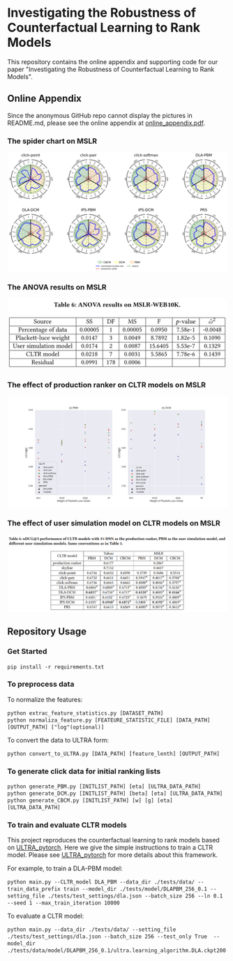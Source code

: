 # Investigating the Robustness of Counterfactual Learning to Rank Models

This repository contains the online appendix and supporting code for our paper "Investigating the Robustness of Counterfactual Learning to Rank Models".

## Online Appendix
Since the anonymous GitHub repo cannot display the pictures in README.md, please see the online appendix at [online_appendix.pdf](online_appendix.pdf).
### The spider chart on MSLR
![image](Figure_1.png)

### The ANOVA results on MSLR
![image](Table_1.png)

### The effect of production ranker on CLTR models on MSLR
![image](Figure_2.png)

### The effect of user simulation model on CLTR models on MSLR
![image](Table_2.png)

## Repository Usage
### Get Started
```
pip install -r requirements.txt
```

### To preprocess data
To normalize the features:
```
python extrac_feature_statistics.py [DATASET_PATH]
python normaliza_feature.py [FEATEURE_STATISTIC_FILE] [DATA_PATH] [OUTPUT_PATH] ["log"(optional)]
```

To convert the data to ULTRA form:
```
python convert_to_ULTRA.py [DATA_PATH] [feature_lenth] [OUTPUT_PATH]
```

### To generate click data for initial ranking lists
```
python generate_PBM.py [INITLIST_PATH] [eta] [ULTRA_DATA_PATH]
python generate_DCM.py [INITLIST_PATH] [beta] [eta] [ULTRA_DATA_PATH]
python generate_CBCM.py [INITLIST_PATH] [w] [g] [eta] [ULTRA_DATA_PATH]
```

### To train and evaluate CLTR models
This project reproduces the counterfactual learning to rank models based on [ULTRA_pytorch](https://github.com/ULTR-Community/ULTRA_pytorch). Here we give the simple instructions to train a CLTR model. Please see [ULTRA_pytorch](https://github.com/ULTR-Community/ULTRA_pytorch) for more details about this framework.

For example, to train a DLA-PBM model:
```
python main.py --CLTR_model DLA_PBM --data_dir ./tests/data/ --train_data_prefix train --model_dir ./tests/model/DLAPBM_256_0.1 --setting_file ./tests/test_settings/dla.json --batch_size 256 --ln 0.1 --seed 1 --max_train_iteration 10000
```
To evaluate a CLTR model:
```
python main.py --data_dir ./tests/data/ --setting_file ./tests/test_settings/dla.json --batch_size 256 --test_only True  --model_dir ./tests/data/model/DLAPBM_256_0.1/ultra.learning_algorithm.DLA.ckpt200
```